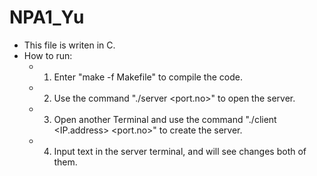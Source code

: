 # NPA1_Yu

* This file is writen in C.
* How to run:
    * 1. Enter "make -f Makefile" to compile the code.
    * 2. Use the command "./server <port.no>" to open the server.
    * 3. Open another Terminal and use the command "./client <IP.address> <port.no>" to create the server.
    * 4. Input text in the server terminal, and will see changes both of them. 